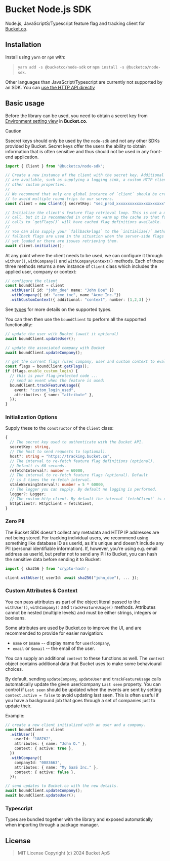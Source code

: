 # Bucket Node.js SDK

Node.js, JavaScriptS/Typescript feature flag and tracking client for [Bucket.co](https://bucket.co).

## Installation

Install using `yarn` or `npm` with:

> `yarn add -s @bucketco/node-sdk` or `npm install -s @bucketco/node-sdk`.

Other languages than JavaScript/Typescript are currently not supported by an SDK.
You can [use the HTTP API directly](https://docs.bucket.co/reference/http-tracking-api)

## Basic usage

Before the library can be used, you need to obtain a secret key from
[Environment setting view](https://app.bucket.co/envs/{environment}/settings/app-environments)
in **Bucket.co**.

> [!CAUTION] 
> Ssecret keys should only be used by the `node-sdk` and not any other
> SDKs provided by Bucket. Secret keys offer the users the ability to obtain
> information that is often sensitive and thus should not be used in any
> front-end application.

```ts
import { Client } from "@bucketco/node-sdk";

// Create a new instance of the client with the secret key. Additional options
// are available, such as supplying a logging sink, a custom HTTP client and
// other custom properties.
//
// We recommend that only one global instance of `client` should be created
// to avoid multiple round-trips to our servers.
const client = new Client({ secretKey: "sec_prod_xxxxxxxxxxxxxxxxxxxxx" });

// Initialize the client's feature flag retrieval loop. This is not a mandatory
// call, but it is recommended in order to warm up the cache so that future
// calls to `getFlags()` will have cached flag definitions available.
//
// You can also supply your `fallbackFlags` to the `initialize()` method. These
// fallback flags are used in the situation when the server-side flags are not
// yet loaded or there are issues retrieving them.
await client.initialize();
```

At any point where the client needs to be used, we can configure it through
`withUsr()`, `withCompany()` and `withCompanyContext()` methods. Each of
these three methods returns a new instance of `Client` class which includes
the applied user, company or context:

```ts
// configure the client
const boundClient = client
  .withUser({ id: "john_doe" name: "John Doe" })
  .withCompany({ id: "acme_inc", name "Acme Inc."})
  .withCustomContext({ additional: "context", number: [1,2,3] })

```

See [types](./src/types.ts) for more details on the supported types.

You can then then use the `boundClient` to perform all the supported functionality:

```ts
// update the user with Bucket (await it optional)
await boundClient.updateUser();

// update the associated company with Bucket
await boundClient.updateCompany();

// get the current flags (uses company, user and custom context to evaluate the flags).
const flags = boundClient.getFlags();
if (flags.enable_custom_login) {
  // this is your flag-protected code ...
  // send an event when the feature is used:
  boundClient.trackFeatureUsage({
    event: "custom_login_used",
    attributtes: { some: "attribute" },
  });
}
```

### Initialization Options

Supply these to the `constructor` of the `Client` class:

```ts
{
  // The secret key used to authenticate with the Bucket API.
  secretKey: string,
  // The host to send requests to (optional).
  host?: string = "https://tracking.bucket.co",
  // The interval to re-fetch feature flag definitions (optional).
  // Default is 60 seconds.
  refetchInterval?: number = 60000,
  // The interval to re-fetch feature flags (optional). Default
  // is 5 times the re-fetch interval.
  staleWarningInterval?: number = 5 * 60000,
  // The logger you can supply. By default no logging is performed.
  logger?: Logger;
  // The custom http client. By default the internal `fetchClient` is used.
  httpClient?: HttpClient = fetchCient,
}
```

### Zero PII

The Bucket SDK doesn't collect any metadata and HTTP IP addresses are _not_ being
stored. For tracking individual users, we recommend using something like database
ID as userId, as it's unique and doesn't include any PII (personal identifiable
information). If, however, you're using e.g. email address as userId, but prefer
not to send any PII to Bucket, you can hash the sensitive data before sending
it to Bucket:

```ts
import { sha256 } from 'crypto-hash';

client.withUser({ userId: await sha256("john_doe"), ... });
```

### Custom Attributes & Context

You can pass attributes as part of the object literal passed to the `withUser()`,
`withCompany()` and `trackFeatureUsage()` methods. Attributes cannot be nested
(multiple levels) and must be either strings, integers or booleans.

Some attributes are used by Bucket.co to improve the UI, and are recommended to provide for easier navigation:

- `name` or `$name` -- display name for `user`/`company`,
- `email` or `$email` -- the email of the user.

You can supply an additional `context` to these functions as well. The `context`
object contains additional data that Bucket uses to make some behavioural choices.

By default, sending `updateCompany`, `updateUser` and `trackFeatureUsage` calls
automatically update the given user/company `Last seen` property. You can control
if `Last seen` should be updated when the events are sent by setting
`context.active = false` to avoid updating last seen. This is often useful if you
have a background job that goes through a set of companies just to update their.

Example:

```ts
// create a new client initialized with an user and a company.
const boundClient = client
  .withUser({
    userId: "188762",
    attributes: { name: "John O." },
    context: { active: true },
  })
  .withCompany({
    companyId: "0083663",
    attributes: { name: "My SaaS Inc." },
    context: { active: false },
  });

// send updates to Bucket.co with the new details.
await boundClient.updateCompany();
await boundClient.updateUser();
```

### Typescript

Types are bundled together with the library and exposed automatically when importing
through a package manager.

## License

> MIT License
> Copyright (c) 2024 Bucket ApS
